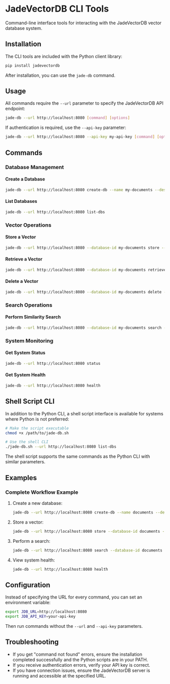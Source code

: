 # JadeVectorDB CLI Tools

Command-line interface tools for interacting with the JadeVectorDB vector database system.

## Installation

The CLI tools are included with the Python client library:

```bash
pip install jadevectordb
```

After installation, you can use the `jade-db` command.

## Usage

All commands require the `--url` parameter to specify the JadeVectorDB API endpoint:

```bash
jade-db --url http://localhost:8080 [command] [options]
```

If authentication is required, use the `--api-key` parameter:

```bash
jade-db --url http://localhost:8080 --api-key my-api-key [command] [options]
```

## Commands

### Database Management

#### Create a Database
```bash
jade-db --url http://localhost:8080 create-db --name my-documents --description "Document embeddings" --dimension 768 --index-type HNSW
```

#### List Databases
```bash
jade-db --url http://localhost:8080 list-dbs
```

### Vector Operations

#### Store a Vector
```bash
jade-db --url http://localhost:8080 --database-id my-documents store --vector-id doc1 --values "[0.1, 0.2, 0.3]" --metadata '{"category":"tech","title":"Example"}'
```

#### Retrieve a Vector
```bash
jade-db --url http://localhost:8080 --database-id my-documents retrieve --vector-id doc1
```

#### Delete a Vector
```bash
jade-db --url http://localhost:8080 --database-id my-documents delete --vector-id doc1
```

### Search Operations

#### Perform Similarity Search
```bash
jade-db --url http://localhost:8080 --database-id my-documents search --query-vector "[0.15, 0.25, 0.35]" --top-k 5 --threshold 0.7
```

### System Monitoring

#### Get System Status
```bash
jade-db --url http://localhost:8080 status
```

#### Get System Health
```bash
jade-db --url http://localhost:8080 health
```

## Shell Script CLI

In addition to the Python CLI, a shell script interface is available for systems where Python is not preferred:

```bash
# Make the script executable
chmod +x /path/to/jade-db.sh

# Use the shell CLI
./jade-db.sh --url http://localhost:8080 list-dbs
```

The shell script supports the same commands as the Python CLI with similar parameters.

## Examples

### Complete Workflow Example

1. Create a new database:
   ```bash
   jade-db --url http://localhost:8080 create-db --name documents --description "Document embeddings" --dimension 768
   ```

2. Store a vector:
   ```bash
   jade-db --url http://localhost:8080 store --database-id documents --vector-id doc1 --values "[0.1, 0.2, 0.3, 0.4, 0.5]"
   ```

3. Perform a search:
   ```bash
   jade-db --url http://localhost:8080 search --database-id documents --query-vector "[0.15, 0.25, 0.35, 0.45, 0.55]" --top-k 3
   ```

4. View system health:
   ```bash
   jade-db --url http://localhost:8080 health
   ```

## Configuration

Instead of specifying the URL for every command, you can set an environment variable:

```bash
export JDB_URL=http://localhost:8080
export JDB_API_KEY=your-api-key
```

Then run commands without the `--url` and `--api-key` parameters.

## Troubleshooting

- If you get "command not found" errors, ensure the installation completed successfully and the Python scripts are in your PATH.
- If you receive authentication errors, verify your API key is correct.
- If you have connection issues, ensure the JadeVectorDB server is running and accessible at the specified URL.